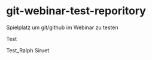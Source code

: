 # git-webinar-test-reporitory
Spielplatz um git/github im Webinar zu testen

Test


Test_Ralph Siruet
